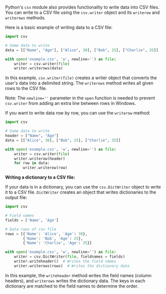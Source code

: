Python's `csv` module also provides functionality to write data into CSV files. You can write to a CSV file using the `csv.writer` object and its `writerow` and `writerows` methods.

Here is a basic example of writing data to a CSV file:

```python
import csv

# Some data to write
data = [["Name", "Age"], ["Alice", 30], ["Bob", 25], ["Charlie", 35]]

with open('example.csv', 'w', newline='') as file:
    writer = csv.writer(file)
    writer.writerows(data)
```

In this example, `csv.writer(file)` creates a writer object that converts the user's data into a delimited string. The `writerows` method writes all given rows to the CSV file.

Note: The `newline=''` parameter in the `open` function is needed to prevent `csv.writer` from adding an extra line between rows in Windows.

If you want to write data row by row, you can use the `writerow` method:

```python
import csv

# Some data to write
header = ["Name", "Age"]
data = [["Alice", 30], ["Bob", 25], ["Charlie", 35]]

with open('example.csv', 'w', newline='') as file:
    writer = csv.writer(file)
    writer.writerow(header)
    for row in data:
        writer.writerow(row)
```

**Writing a dictionary to a CSV file:**

If your data is in a dictionary, you can use the `csv.DictWriter` object to write it to a CSV file. `DictWriter` creates an object that writes dictionaries to the output file:

```python
import csv

# Field names
fields = ['Name', 'Age']

# Data rows of csv file
rows = [{'Name': 'Alice', 'Age': 30},
        {'Name': 'Bob', 'Age': 25},
        {'Name': 'Charlie', 'Age': 35}]

with open('example.csv', 'w', newline='') as file:
    writer = csv.DictWriter(file, fieldnames = fields)
    writer.writeheader()  # Writes the field names
    writer.writerows(rows)  # Writes the dictionary data
```

In this example, the `writeheader` method writes the field names (column headers), and `writerows` writes the dictionary data. The keys in each dictionary are matched to the field names to determine the order.